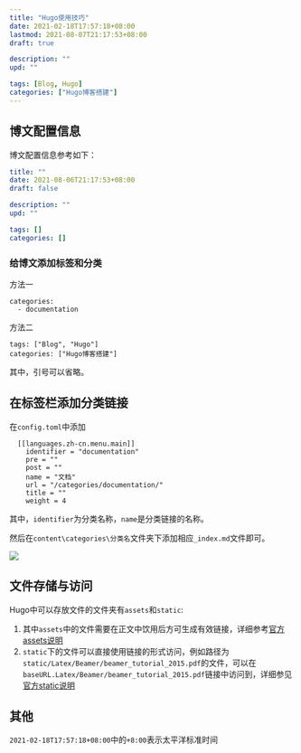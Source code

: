 ```yaml
---
title: "Hugo使用技巧"
date: 2021-02-18T17:57:18+08:00
lastmod: 2021-08-07T21:17:53+08:00
draft: true

description: ""
upd: ""

tags: [Blog, Hugo]
categories: ["Hugo博客搭建"]
---
```


## 博文配置信息

博文配置信息参考如下：

```yaml
title: ""
date: 2021-08-06T21:17:53+08:00
draft: false

description: ""
upd: ""

tags: []
categories: []
```

### 给博文添加标签和分类

方法一

```
categories:
  - documentation
```

方法二

```
tags: ["Blog", "Hugo"]
categories: ["Hugo博客搭建"]
```

其中，引号可以省略。

## 在标签栏添加分类链接

在`config.toml`中添加

```
  [[languages.zh-cn.menu.main]]
    identifier = "documentation"
    pre = ""
    post = ""
    name = "文档"
    url = "/categories/documentation/"
    title = ""
    weight = 4
```

其中，`identifier`为分类名称，`name`是分类链接的名称。

然后在`content\categories\分类名`文件夹下添加相应`_index.md`文件即可。

![](https://cdn.jsdelivr.net/gh/henrywu97/FigBed/Figs/20210218180936.png)



## 文件存储与访问

Hugo中可以存放文件的文件夹有`assets`和`static`:

1. 其中`assets`中的文件需要在正文中饮用后方可生成有效链接，详细参考[官方assets说明](https://gohugo.io/hugo-pipes/introduction/#asset-directory)
2. `static`下的文件可以直接使用链接的形式访问，例如路径为`static/Latex/Beamer/beamer_tutorial_2015.pdf`的文件，可以在`baseURL.Latex/Beamer/beamer_tutorial_2015.pdf`链接中访问到，详细参见[官方static说明](https://gohugo.io/content-management/static-files/)

## 其他

`2021-02-18T17:57:18+08:00`中的`+8:00`表示太平洋标准时间

